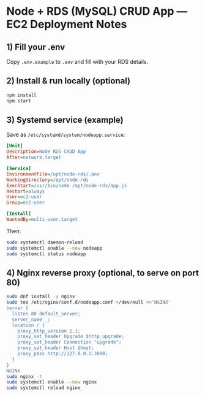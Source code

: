 # Node + RDS (MySQL) CRUD App — EC2 Deployment Notes

## 1) Fill your .env
Copy `.env.example` to `.env` and fill with your RDS details.

## 2) Install & run locally (optional)
```bash
npm install
npm start
```

## 3) Systemd service (example)
Save as `/etc/systemd/system/nodeapp.service`:
```ini
[Unit]
Description=Node RDS CRUD App
After=network.target

[Service]
EnvironmentFile=/opt/node-rds/.env
WorkingDirectory=/opt/node-rds
ExecStart=/usr/bin/node /opt/node-rds/app.js
Restart=always
User=ec2-user
Group=ec2-user

[Install]
WantedBy=multi-user.target
```

Then:
```bash
sudo systemctl daemon-reload
sudo systemctl enable --now nodeapp
sudo systemctl status nodeapp
```

## 4) Nginx reverse proxy (optional, to serve on port 80)
```bash
sudo dnf install -y nginx
sudo tee /etc/nginx/conf.d/nodeapp.conf >/dev/null <<'NGINX'
server {
  listen 80 default_server;
  server_name _;
  location / {
    proxy_http_version 1.1;
    proxy_set_header Upgrade $http_upgrade;
    proxy_set_header Connection "upgrade";
    proxy_set_header Host $host;
    proxy_pass http://127.0.0.1:3000;
  }
}
NGINX
sudo nginx -t
sudo systemctl enable --now nginx
sudo systemctl reload nginx
```
